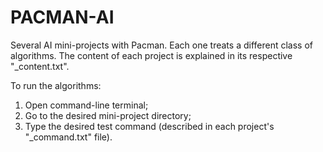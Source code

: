 # PACMAN-AI
Several AI mini-projects with Pacman. Each one treats a different class of algorithms. The content of each project is explained in its respective "_content.txt".

To run the algorithms:
1. Open command-line terminal;
2. Go to the desired mini-project directory;
3. Type the desired test command (described in each project's "_command.txt" file).

  
